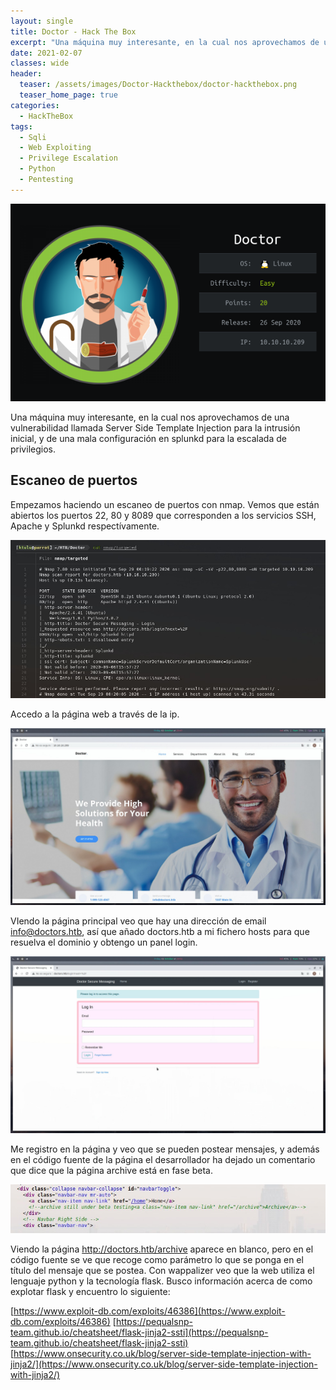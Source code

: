 ```yaml
---
layout: single
title: Doctor - Hack The Box
excerpt: "Una máquina muy interesante, en la cual nos aprovechamos de una vulnerabilidad llamada *Server Side Template Injection* para la intrusión inicial, y de una mala configuración en splunkd para la escalada de privilegios."
date: 2021-02-07
classes: wide
header:
  teaser: /assets/images/Doctor-Hackthebox/doctor-hackthebox.png
  teaser_home_page: true
categories:
  - HackTheBox
tags:
  - Sqli
  - Web Exploiting
  - Privilege Escalation
  - Python
  - Pentesting
---
```



![](/assets/images/Doctor-Hackthebox/doctor-hackthebox.png)

Una máquina muy interesante, en la cual nos aprovechamos de una vulnerabilidad llamada Server Side Template Injection para la intrusión inicial, y de una mala configuración en splunkd para la escalada de privilegios.

## Escaneo de puertos

Empezamos haciendo un escaneo de puertos con nmap. Vemos que están abiertos los puertos 22, 80 y 8089 que corresponden a los servicios SSH, Apache y Splunkd respectívamente.

![](/assets/images/Doctor-Hackthebox/nmap-doctor.png)

Accedo a la página web a través de la ip.

![](/assets/images/Doctor-Hackthebox/doctor-home.png)

VIendo la página principal veo que hay una dirección de email info@doctors.htb, así que añado doctors.htb a mi fichero hosts para que resuelva el dominio y obtengo un panel login.

![](/assets/images/Doctor-Hackthebox/doctor-login.png)

Me registro en la página y veo que se pueden postear mensajes, y además en el código fuente de la página el desarrollador ha dejado un comentario que dice que la página archive está en fase beta.

![](/assets/images/Doctor-Hackthebox/doctor-beta.png)

Viendo la página http://doctors.htb/archive aparece en blanco, pero en el código fuente se ve que recoge como parámetro lo que se ponga en el título del mensaje que se postea.
Con wappalizer veo que la web utiliza el lenguaje python y la tecnología flask.
Busco información acerca de como explotar flask y encuentro lo siguiente:

[https://www.exploit-db.com/exploits/46386](https://www.exploit-db.com/exploits/46386)
[https://pequalsnp-team.github.io/cheatsheet/flask-jinja2-ssti](https://pequalsnp-team.github.io/cheatsheet/flask-jinja2-ssti)
[https://www.onsecurity.co.uk/blog/server-side-template-injection-with-jinja2/](https://www.onsecurity.co.uk/blog/server-side-template-injection-with-jinja2/)